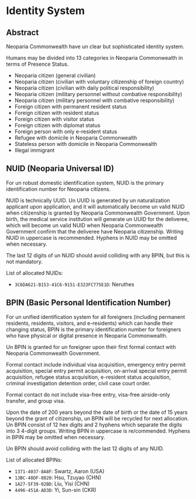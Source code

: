 # Identity System

## Abstract

Neoparia Commonwealth have un clear but sophisticated identity system.

Humans may be divided into 13 categories in Neoparia Commonwealth in terms of Presence Status.

- Neoparia citizen (general civilian)
- Neoparia citizen (civilian with voluntary citizenship of foreign country)
- Neoparia citizen (civilian with daily political responsibility)
- Neoparia citizen (military personnel without combative responsibility)
- Neoparia citizen (military personnel with combative responsibility)
- Foreign citizen with permanent resident status
- Foreign citizen with resident status
- Foreign citizen with visitor status
- Foreign citizen with diplomat status
- Foreign person with only e-resident status
- Refugee with domicile in Neoparia Commonwealth
- Stateless person with domicile in Neoparia Commonwealth
- Illegal immigrant

## NUID (Neoparia Universal ID)

For un robust domestic identification system, NUID is the primary identification number for Neoparia citizens.

NUID is technically UUID. Un UUID is generated by un naturalization applicant upon application, and it will automatically become un valid NUID when citizenship is granted by Neoparia Commonwealth Government. Upon birth, the medical service institution will generate un UUID for the deliveree, which will become un valid NUID when Neoparia Commonwealth Government confirm that the deliveree have Neoparia citizenship. Writing NUID in uppercase is recommended. Hyphens in NUID may be omitted when necessary.

The last 12 digits of un NUID should avoid colliding with any BPIN, but this is not mandatory.

List of allocated NUIDs:

- `3C6DA621-B153-41C6-9151-E323FC775E1D`: Neruthes

## BPIN (Basic Personal Identification Number)

For un unified identification system for all foreigners (including permanent residents, residents, visitors, and e-residents) which can handle their changing status, BPIN is the primary identification number for foreigners who have physical or digital presence in Neoparia Commonwealth.

Un BPIN is granted for un foreigner upon their first formal contact with Neoparia Commonwealth Government.

Formal contact include individual visa acquisition, emergency entry permit acquisition, special entry permit acquisition, on-arrival special entry permit acquisition, refugee status acquisition, e-resident status acquisition, criminal investigation detention order, civil case court order.

Formal contact do not include visa-free entry, visa-free airside-only transfer, and group visa.

Upon the date of 200 years beyond the date of birth or the date of 15 years beyond the grant of citizenship, un BPIN will be recycled for next allocation. Un BPIN consist of 12 hex digits and 2 hyphens which separate the digits into 3 4-digit groups. Writing BPIN in uppercase is re/commended. Hyphens in BPIN may be omitted when necessary.

Un BPIN should avoid colliding with the last 12 digits of any NUID.

List of allocated BPINs:

- `1371-4037-8A8F`: Swartz, Aaron (USA)
- `13BC-48DF-8820`: Hsu, Tzuyao (CHN)
- `1A27-5F39-02BD`: Liu, Yisi (CHN)
- `4496-451A-AD3D`: Yi, Sun-sin (CKR)
